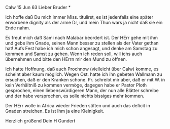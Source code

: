  Calw 15 Jun 63
Lieber Bruder <Josenhans>*

Ich hoffe daß Du mich immer Miss. titulirst, es ist jedenfalls eine später erworbene dignity als der arme Dr, und mein Thun wars ja nicht daß sie ein Ende nahm.

Es freut mich daß Sami nach Malabar beordert ist. Der HErr gehe mit ihm und gebe ihm Gnade, seinen Mann besser zu stellen als der Vater gethan hat! 
Aufs Fest habe ich mich schon angesagt, und denke am Samstag zu kommen und Samst zu gehen. Wenn ich reden soll, will ichs auch übernehmen und bitte den HErrn mir den Mund zu öffnen.

Ich hatte Hoffnung, daß auch Prochnow (vielleicht über Calw) komme, es scheint aber kaum möglich. Wegen Ost. hatte ich ihn gebeten Wallmann zu ersuchen, daß er den Kranken schone. Pr. schreibt mir aber, daß er mit W. in kein Verhältniß zu kommen vermöge, dagegen habe er Pastor Ploth gesprochen, einen liebenswürdigeren Mann, der nun alle Blätter schreibe und der habe versprochen, es solle nichts bissiges mehr kommen.

Der HErr wolle in Africa wieder Frieden stiften und auch das deficit in Gnaden streichen. Es ist Ihm ja eine Kleinigkeit.

 Herzlich grüßend
 Dein
 H Gundert

